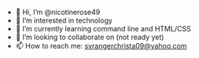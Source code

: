 - 👋 Hi, I’m @nicotinerose49
- 👀 I’m interested in technology
- 🌱 I’m currently learning command line and HTML/CSS
- 💞️ I’m looking to collaborate on (not ready yet)
- 📫 How to reach me: svrangerchrista09@yahoo.com

<!---
nicotinerose49/nicotinerose49 is a ✨ special ✨ repository because its `README.md` (this file) appears on your GitHub profile.
You can click the Preview link to take a look at your changes.
--->
